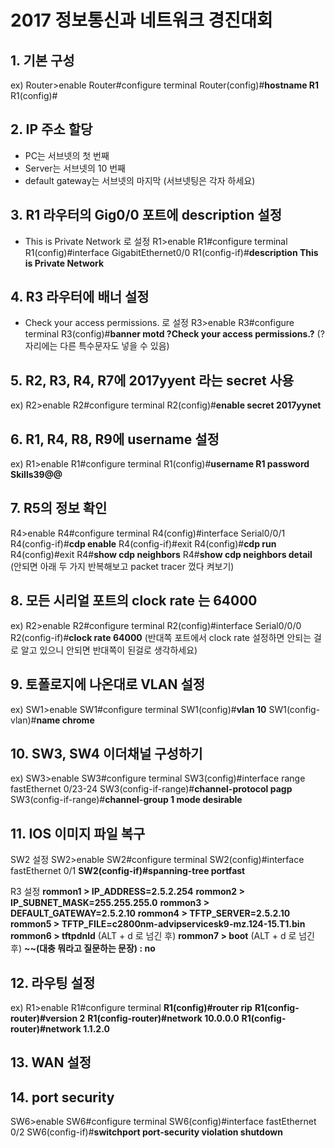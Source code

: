 # 2017 정보통신과 네트워크 경진대회

## 1. 기본 구성

ex)
Router>enable
Router#configure terminal
Router(config)#**hostname R1**
R1(config)#

## 2. IP 주소 할당
- PC는 서브넷의 첫 번째
- Server는 서브넷의 10 번째
- default gateway는 서브넷의 마지막
(서브넷팅은 각자 하세요)

## 3. R1 라우터의 Gig0/0 포트에 description 설정
- This is Private Network 로 설정
R1>enable
R1#configure terminal
R1(config)#interface GigabitEthernet0/0
R1(config-if)#**description This is Private Network**

## 4. R3 라우터에 배너 설정
- Check your access permissions. 로 설정
R3>enable
R3#configure terminal
R3(config)#**banner motd ?Check your access permissions.?**
(? 자리에는 다른 특수문자도 넣을 수 있음)

## 5. R2, R3, R4, R7에 **2017yyent** 라는 secret 사용
ex)
R2>enable
R2#configure terminal
R2(config)#**enable secret 2017yynet**

## 6. R1, R4, R8, R9에 username 설정
ex)
R1>enable
R1#configure terminal
R1(config)#**username R1 password Skills39@@**

## 7. R5의 정보 확인
R4>enable
R4#configure terminal
R4(config)#interface Serial0/0/1
R4(config-if)#**cdp enable**
R4(config-if)#exit
R4(config)#**cdp run**
R4(config)#exit
R4#**show cdp neighbors**
R4#**show cdp neighbors detail**
(안되면 아래 두 가지 반복해보고 packet tracer 껐다 켜보기)

## 8. 모든 시리얼 포트의 clock rate 는 64000
ex)
R2>enable
R2#configure terminal
R2(config)#interface Serial0/0/0
R2(config-if)#**clock rate 64000**
(반대쪽 포트에서 clock rate 설정하면 안되는 걸로 알고 있으니 안되면 반대쪽이 된걸로 생각하세요)

## 9. 토폴로지에 나온대로 VLAN 설정
ex)
SW1>enable
SW1#configure terminal
SW1(config)#**vlan 10**
SW1(config-vlan)#**name chrome**

## 10. SW3, SW4 이더채널 구성하기
ex)
SW3>enable
SW3#configure terminal
SW3(config)#interface range fastEthernet 0/23-24
SW3(config-if-range)#**channel-protocol pagp**
SW3(config-if-range)#**channel-group 1 mode desirable**

## 11. IOS 이미지 파일 복구
SW2 설정
SW2>enable
SW2#configure terminal
SW2(config)#interface fastEthernet 0/1
**SW2(config-if)#spanning-tree portfast**

R3 설정
**rommon1 > IP_ADDRESS=2.5.2.254**
**rommon2 > IP_SUBNET_MASK=255.255.255.0**
**rommon3 > DEFAULT_GATEWAY=2.5.2.10**
**rommon4 > TFTP_SERVER=2.5.2.10** 
**rommon5 > TFTP_FILE=c2800nm-advipservicesk9-mz.124-15.T1.bin**
**rommon6 > tftpdnld**
(ALT + d 로 넘긴 후)
**rommon7 > boot**
(ALT + d 로 넘긴 후)
**~~(대충 뭐라고 질문하는 문장) : no**

## 12. 라우팅 설정
ex)
R1>enable
R1#configure terminal
**R1(config)#router rip**
**R1(config-router)#version 2**
**R1(config-router)#network 10.0.0.0**
**R1(config-router)#network 1.1.2.0**

## 13. WAN 설정

## 14. port security
SW6>enable
SW6#configure terminal
SW6(config)#interface fastEthernet 0/2
SW6(config-if)#**switchport port-security violation shutdown**


